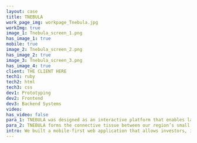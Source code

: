 ```yaml
---
layout: case
title: TNEBULA
work_page_img: workpage_Tnebula.jpg
workImg: true
image_1: Tnebula_screen_1.png
has_image_1: true
mobile: true
image_2: Tnebula_screen_2.png
has_image_2: true
image_3: Tnebula_screen_3.png
has_image_4: true
client: THE CLIENT HERE
tech1: ruby
tech2: html
tech3: css
dev1: Prototyping
dev2: Frontend
dev3: Backend Systems
video:
has_video: false
para_1: TNEBULA was designed as an interactive platform that enables laboratories to inventory intellectual property, present inventions to entrepreneurs and industry, and gain a rich understanding of commercial potential and pathways to market through intelligent reporting. It has become a discovery platform for inventors, industrialists, capitalists, entrepreneurs, and the generally curious.
para_2: TNEBULA forms the connective tissue between our region’s small businesses, larger corporations, and laboratories so that collaboratively we can drive innovation and introduce real products into the market. We work with labs all over the country and allow our network of entrepreneurs, technical, and industry experts, and students to collaborate and produce some amazing data, giving us real insight into the health of our country’s innovation pipeline.
intro: We built a mobile-first web application that allows investors, innovators, and entrepreneurs to connect around cutting-edge research.
---
```

